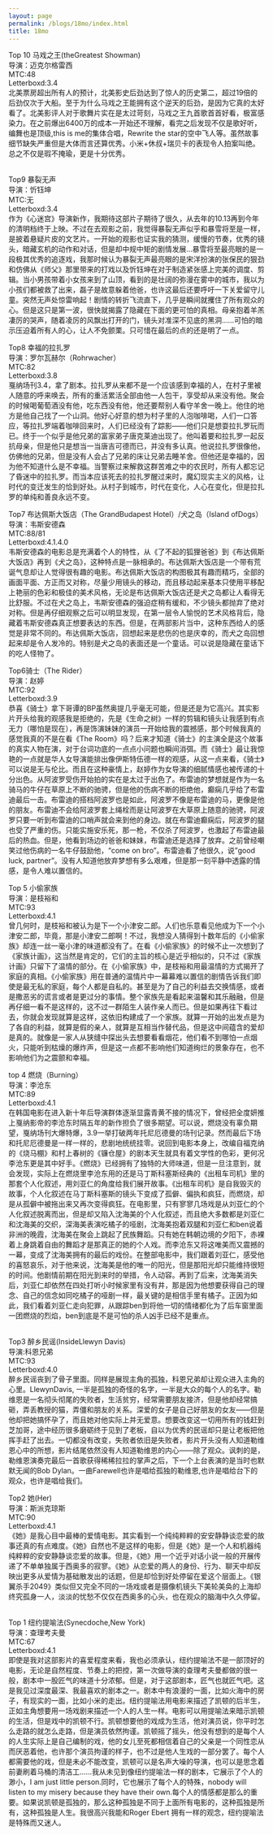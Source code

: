 ```yaml
---
layout: page
permalink: /blogs/18mo/index.html
title: 18mo
---
```


Top 10 马戏之王(theGreatest Showman)
<br>
导演：迈克尔格雷西
<br>
MTC:48
<br>
Letterboxd:3.4
<br>
北美票房超出所有人的预计，北美影史后劲达到了惊人的历史第二，超过19倍的后劲仅次于大船。至于为什么马戏之王能拥有这个逆天的后劲，是因为它真的太好看了。北美影评人对于歌舞片实在是太过苛刻，马戏之王九首歌首首好看，极富感染力。在之前爆出6400万的成本一开始还不理解，看完之后发现不仅是歌好听，编舞也是顶级,this is me的集体合唱，Rewrite the star的空中飞人等。虽然故事细节缺失严重但是大体而言还算优秀。小米+休叔+瑞贝卡的表现令人拍案叫绝。总之不仅是瑕不掩瑜，更是十分优秀。

 
<br>
Top9 暴裂无声
<br>
导演：忻钰坤
<br>
MTC:无
<br>
Letterboxd:3.4
<br>
作为《心迷宫》导演新作，我期待这部片子期待了很久，从去年的10.13再到今年的清明档终于上映。不过在去观影之前，我觉得暴裂无声似乎和暴雪将至是一样，是披着悬疑片皮的文艺片。一开始的观影也证实我的猜测，缓慢的节奏，优秀的镜头，暗藏玄机的动作和对话，但是却中规中矩的剧情发展…暴雪将至最亮眼的是一段极其优秀的追逐戏，我那时候认为暴裂无声最亮眼的是宋洋扮演的张保民的狠劲和仿佛从《师父》那里带来的打戏以及忻钰坤在对于制造紧张感上完美的调度、剪辑。当小男孩带着小女孩来到了山顶，看到的是壮阔的弥漫在雾中的城市，我以为小孩们都被救了出来，磊子是故意躲着他爸，也许这最后还要呼吁一下关爱留守儿童。突然无声处惊雷响起！剧情的转折飞流直下，几乎是瞬间就攫住了所有观众的心。但是这只是第一波，很快就揭露了隐藏在下面的更可怕的真相。母亲抱着羊羔凄厉的哭声，随着凌厉的风飘出打开的门，镜头对准深不见底的黑洞……可怕的暗示压迫着所有人的心，让人不免颤栗。只可惜在最后的点的还是明了一点。
<br>

Top8 幸福的拉扎罗
<br>
导演：罗尔瓦赫尔（Rohrwacher）
<br>
MTC:82
<br>
Letterboxd:3.8
<br>
戛纳场刊3.4，拿了剧本。拉扎罗从来都不是一个应该感到幸福的人，在村子里被人随意的呼来唤去，所有的重活累活全部由他一人包干，享受却从来没有他。聚会的时候喝葡萄酒没有他，吃东西没有他，他还要帮别人看守羊舍一晚上。他住的地方是他自己找了一个山洞。他好心好意的想为村子里的人泡咖啡喝，人们一口答应，等拉扎罗端着咖啡回来时，人们已经没有了踪影——他们只是想耍拉扎罗玩而已。终于一个似乎是他兄弟的富家弟子唐克莱迪出现了。他叫着要和拉扎罗一起反抗母亲，但是他只是想当一当唐吉可德而已，并没有多认真。他说拉扎罗很像他，仿佛他的兄弟，但是没有人会占了兄弟的床让兄弟去睡羊舍。但他还是幸福的，因为他不知道什么是不幸福。当警察过来解救这群苦难之中的农民时，所有人都忘记了昏迷中的拉扎罗。而当本应该死去的拉扎罗醒过来时，魔幻现实主义的风格，让时代的变迁发生的恰到好处。从村子到城市，时代在变化，人心在变化，但是拉扎罗的单纯和善良永远不变。
<br>

Top7 布达佩斯大饭店（The GrandBudapest Hotel）/犬之岛（Island ofDogs）
<br>
导演：韦斯安德森
<br>
MTC:88/81
<br>
Letterboxd:4.1.4.0
<br>
韦斯安德森的电影总是充满着个人的特性，从《了不起的狐狸爸爸》到《布达佩斯大饭店》再到《犬之岛》，这种特点是一脉相承的。布达佩斯大饭店是一个带有荒诞气息却让人觉得很有趣的电影。布达佩斯大饭店的构图极其有趣而精巧，全部的画面平面、方正而又对称，尽量少用镜头的移动，而且移动起来基本只使用平移配上艳丽的色彩和极佳的美术风格，无论是布达佩斯大饭店还是犬之岛都让人看得无比舒服。不过在犬之岛上，韦斯安德森的强迫症稍有缓和，不少镜头都抛弃了绝对对称。但是再仔细观察之后可以明显发现，在第一层令人愉悦的艺术风格背后，隐藏着韦斯安德森真正想要表达的东西。但是，在两部影片当中，这种东西给人的感觉是非常不同的。布达佩斯大饭店，回想起来是悲伤的也是庆幸的，而犬之岛回想起来却是令人发冷的。特别是犬之岛的表面还是一个童话。可以说是隐藏在童话下的吃人怪物了。
<br>

Top6骑士（The Rider）
<br>
导演：赵婷
<br>
MTC:92
<br>
Letterboxd:3.9
<br>
恭喜《骑士》拿下哥谭的BP虽然奥提几乎毫无可能，但是还是为它高兴。其实影片开头给我的观感我是拒绝的，先是《生命之树》一样的剪辑和镜头让我感到有点无力（哪怕是现在），再是饰演妹妹的演员一开始给我的震撼感，那个时候我真的感觉我真的不是在看《The Room》吗？后来才知道《骑士》的主演全是这个故事的真实人物在演，对于台词功底的一点点小问题也瞬间消弭。而《骑士》最让我惊艳的一点就是华人女导演能排出像伊斯特伍德一样的观感，从这一点来看，《骑士》可以说是无与伦比。而且在这种豪情上，赵婷作为女导演的细腻情感也被传递的十分出色。从阿波罗受伤开始拍的实在是太过于出色了。布雷迪的梦想就是作为一名骑马的牛仔在草原上不断的驰骋，但是他的伤病不断的拒绝他，癫痫几乎给了布雷迪最后一击。布雷迪的搭档阿波罗也是如此，阿波罗不像是布雷迪的马，更像是他的朋友。布雷迪不会给阿波罗套上绳栓而是让阿波罗在大草原上随意的驰骋，阿波罗只要一听到布雷迪的口哨声就会来到他的身边。就在布雷迪癫痫后，阿波罗的腿也受了严重的伤。只能实施安乐死，那一枪，不仅杀了阿波罗，也激起了布雷迪最后的热血。但是，他看到场边的爸爸和妹妹，布雷迪还是选择了放弃。之前曾经嘲笑过他伤病的一名牛仔鼓励他，“come on bro”。布雷迪看了他很久，说”good luck, partner”。没有人知道他放弃梦想有多么艰难，但是那一刻平静中透露的情感，是令人难以置信的。
<br>

Top 5 小偷家族
<br>
导演：是枝裕和
<br>
MTC:93
<br>
Letterboxd:4.1
<br>
曾几何时，是枝裕和被认为是下一个小津安二郎。人们也乐意看见他成为下一个小津安二郎，毕竟，那是小津安二郎啊！不过，我想没人猜得到十数年后的《小偷家族》却连一丝一毫小津的味道都没有了。在看《小偷家族》的时候不止一次想到了《家族计画》，这当然是肯定的，它们的主旨的核心是近乎相似的，只不过《家族计画》只留下了温情的部分。在《小偷家族》中，是枝裕和用最温情的方式揭开了家庭的真相。《小偷家族》用在普通的温情片中一幕幕难以置信的剧情告诉我们即使是最无私的家庭，每个人都是自私的。甚至是为了自己的利益去交换情感，或者是撒恶劣的谎言或者是更过分的事情。整个家族先是看起来温馨和其乐融融，但是再仔细一看不是这样的，这不过一群陌生人装作亲人而已。但是如果再往下看过去，你就会发现就算是这样，这依旧构建成了一个家族。就算一开始的出发点是为了各自的利益，就算是假的亲人，就算是互相当作替代品，但是这中间蕴含的爱却是真的。就像是一家人从狭缝中探出头去想要看看烟花，他们看不到哪怕一点烟火，只能听到枯燥的爆炸声，但是这一点都不影响他们知道绚烂的景象存在，也不影响他们为之震颤和幸福。
<br>

top 4 燃烧（Burning）
<br>
导演：李沧东
<br>
MTC:89
<br>
Letterboxd:4.1
<br>
在韩国电影在进入新十年后导演群体逐渐显露青黄不接的情况下，曾经把全度妍推上戛纳影帝的李沧东时隔五年的新作担负了很多期望。可以说，燃烧没有辜负期望，戛纳场刊大爆特爆，3.9一举打破两年托尼厄德曼的场刊记录。然而最后下场和托尼厄德曼是一样一样的，悲剧地统统挂零。说回到电影本身上，改编自福克纳的《烧马棚》和村上春树的《镰仓屋》的剧本天生就具有着文学性的色彩，更何况李沧东更是其中好手。《燃烧》已经拥有了独特的大师味道，但是一旦注意到，就会发现，实际上在燃烧里李沧东用的还是马丁斯科塞斯经典的《出租车司机》里的那套个人化叙述，用刘亚仁的角度给我们展开故事。《出租车司机》是自我毁灭的故事，个人化叙述在马丁斯科塞斯的镜头下变成了孤僻、偏执和疯狂，而燃烧，却是从孤僻中被拖出来又再次变得疯狂。在电影里，只有寥寥几场戏是从刘亚仁的个人化叙述脱离而出，但是却又陷入沈海美的个人化叙述，而且绝大多数都是刘亚仁和沈海美的交织，深海美表演吃橘子的哑剧，沈海美抱着双腿和刘亚仁和ben说着非洲的晚霞，沈海美在聚会上跳起了民族舞蹈。只有她在韩朝边境的夕阳下，赤裸着上身跳着自由的舞蹈才是那真正的她的个人戏。而李沧东又将这唯美而又震撼的一幕，变成了沈海美拥有的最后的戏份。在整部电影中，我们跟着刘亚仁，感受他的喜怒哀乐，对于他来说，沈海美是他的唯一的阳光，但是那阳光却只能维持很短的时间。他剧情前期在阳光到来时的举措，令人动容。再到了后来，沈海美消失后，刘亚仁却依然在四处打听小时候家里有没有井，那是因为他想要获得自己的理念、自己的信念如同吃橘子的哑剧一样，最关键的是相信手里有橘子。正因为如此，我们看着刘亚仁走向犯罪，从跟踪ben到将他一切的情绪都化为了后车窗里面一团燃烧的烈焰，ben到底是不是可怕的杀人凶手已经不是重点。

<br>
Top3 醉乡民谣(InsideLlewyn Davis)
<br>
导演:科恩兄弟
<br>
MTC:93
<br>
Letterboxd:4.0
<br>
醉乡民谣丧到了骨子里面。同样是展现主角的孤独，科恩兄弟却让观众进入主角的心里。LlewynDavis, 一半是孤独的奇怪的名字，一半是大众的每个人的名字。勒维恩是一名彻头彻尾的失败者，生活贫穷，经常需要朋友接济，但是他却经常搞砸，弄丢教授的猫，弄僵和朋友的关系。深爱的女子是自己好朋友的女友——但是他却把她搞怀孕了，而且她对他实际上并无爱意。想要改变这一切用所有的钱赶到芝加哥，途中经历很多磨砺终于见到了老板，自以为优秀的民谣却只是让老板把他挥手赶了出去。一切都没有改变，失败者依旧是失败者，影片开头没有人知道勒维恩心中的所想，影片结尾依然没有人知道勒维恩的内心——除了观众。讽刺的是，勒维恩演奏完最后一首歌获得稀稀拉拉的掌声之后，下一个上台表演的是当时也默默无闻的Bob Dylan。一曲Farewell也许是唱给孤独的勒维恩,也许是唱给台下的观众，也许是唱给我们。
<br>

Top2 她(Her)
<br>
导演：斯派克琼斯
<br>
MTC:90
<br>
Letterboxd:4.1
<br>
《她》是我心目中最棒的爱情电影。其实看到一个纯纯粹粹的安安静静谈恋爱的故事还真的有点难度。《她》自然也不是这样的电影，但是《她》是一个人和机器纯纯粹粹的安安静静谈恋爱的故事。但是，《她》用一个近乎对话小说一般的开展传递了不单单独属于西奥多的寂寥。《她》从恋爱的两人的身份、行为、聊天中却反映出更多从爱情为基础散发出的话题，但是却恰到好处停留在爱这个层面上。《银翼杀手2049》类似但又完全不同的一场戏或者是摄像机镜头下美轮美奂的上海却终究孤身一人，淡淡的忧愁不仅仅在西奥多的心头，也在观众的脑海中久久停留。

 
<br>
Top 1 纽约提喻法(Synecdoche,New York)
<br>
导演：查理考夫曼
<br>
MTC:67
<br>
Letterboxd:4.1
<br>
即使是我对这部影片的喜爱程度来看，我也必须承认，纽约提喻法不是一部顶好的电影，无论是自然程度、节奏上的把控，第一次做导演的查理考夫曼都做的很一般，剧本中一股匠气的味道十分浓郁。但是，对于这部剧本，匠气也就匠气吧。这是我见过深度最深、我最喜欢的剧本之一。剧本中有浪漫的一面，比如火海中的房子，有现实的一面，比如小米的走出。纽约提喻法用电影来描述了凯顿的后半生，正如主角想要用一场戏剧来描述一个人的人生一样。电影可以用提喻法来暗示凯顿的生活，但是戏中的凯顿不行。凯顿想要他的戏成为生活，他对演员说，你平时怎么走路的就怎么走路，但是演员依然拘谨。凯顿摇了摇头，他没有想到的是每个人的人生实际上是自己编制的戏，他的女儿至死都相信着自己的父亲是一个同性恋从而厌恶着他，也许那个演员拘谨的样子，也不过是他人生戏的一部分罢了。每个人都需要他的戏，但是未必不能改变，凯顿可以是名声大噪的导演，也可以是思念着前妻刷着马桶的清洁工……我从未见到像纽约提喻法一样的剧本，它展示了个人的渺小，I am just little person.同时，它也展示了每个人的特殊，nobody will listen to my misery because they have their own.每个人的情感都是那么的重要。如果说凯顿是孤独的，那么这种孤独是不同于上面所有电影的，这种孤独是所有，这种孤独是人生。我很高兴我能和Roger Ebert 拥有一样的观念，纽约提喻法是特殊而又迷人。